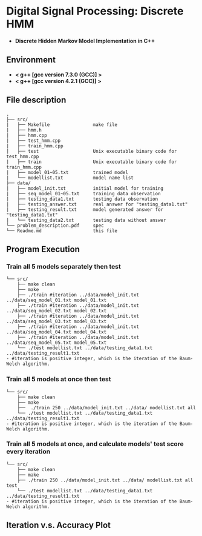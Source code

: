# Digital Signal Processing: Discrete HMM
- **Discrete Hidden Markov Model Implementation in C++**

## Environment
* **< g++ [gcc version 7.3.0 (GCC)] >**
* **< g++ [gcc version 4.2.1 (GCC)] >**

## File description
```
.
├── src/
|   ├── Makefile                make file
|   ├── hmm.h                   
|   ├── hmm.cpp
|   ├── test_hmm.cpp
|   ├── train_hmm.cpp
|   ├── test                    Unix executable binary code for test_hmm.cpp
|   ├── train                   Unix executable binary code for train_hmm.cpp
|   ├── model_01~05.txt         trained model
|   └── modellist.txt           model name list
├── data/
|   ├── model_init.txt          initial model for training
|   ├── seq_model_01~05.txt     training data observation
|   ├── testing_data1.txt       testing data observation
|   ├── testing_answer.txt      real answer for "testing_data1.txt"
|   ├── testing_result.txt      model generated answer for "testing_data1.txt"
|   └── testing_data2.txt       testing data without answer
└── problem_description.pdf     spec
└── Readme.md                   this file
```

## Program Execution
### Train all 5 models separately then test
```
└── src/
    ├── make clean
    ├── make
    ├── ./train #iteration ../data/model_init.txt ../data/seq_model_01.txt model_01.txt
    ├── ./train #iteration ../data/model_init.txt ../data/seq_model_02.txt model_02.txt
    ├── ./train #iteration ../data/model_init.txt ../data/seq_model_03.txt model_03.txt
    ├── ./train #iteration ../data/model_init.txt ../data/seq_model_04.txt model_04.txt
    ├── ./train #iteration ../data/model_init.txt ../data/seq_model_05.txt model_05.txt
    └── ./test modellist.txt ../data/testing_data1.txt ../data/testing_result1.txt
- #iteration is positive integer, which is the iteration of the Baum-Welch algorithm.
```
### Train all 5 models at once then test
```
└── src/
    ├── make clean
    ├── make
    ├──  ./train 250 ../data/model_init.txt ../data/ modellist.txt all
    └── ./test modellist.txt ../data/testing_data1.txt ../data/testing_result1.txt
- #iteration is positive integer, which is the iteration of the Baum-Welch algorithm.
```
### Train all 5 models at once, and calculate models' test score every iteration
```
└── src/
    ├── make clean
    ├── make
    ├── ./train 250 ../data/model_init.txt ../data/ modellist.txt all test
    └── ./test modellist.txt ../data/testing_data1.txt ../data/testing_result1.txt
- #iteration is positive integer, which is the iteration of the Baum-Welch algorithm.
```

## Iteration v.s. Accuracy Plot
![]()
